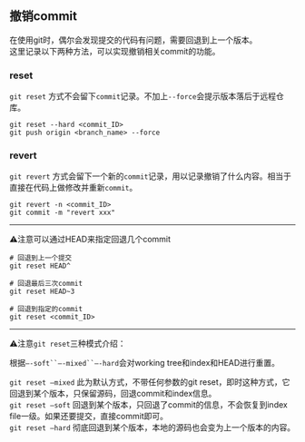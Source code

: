 ## 撤销commit
在使用git时，偶尔会发现提交的代码有问题，需要回退到上一个版本。  
这里记录以下两种方法，可以实现撤销相关commit的功能。

### reset  
`git reset` 方式不会留下`commit`记录。不加上`--force`会提示版本落后于远程仓库。
````
git reset --hard <commit_ID>
git push origin <branch_name> --force
````

### revert
`git revert` 方式会留下一个新的`commit`记录，用以记录撤销了什么内容。相当于直接在代码上做修改并重新`commit`。
````
git revert -n <commit_ID>
git commit -m "revert xxx"
````

***
⚠️注意可以通过HEAD来指定回退几个commit
````
# 回退到上一个提交
git reset HEAD^

# 回退最后三次commit
git reset HEAD~3

# 回退到指定的commit
git reset <commit_ID>
````

***

⚠️注意`git reset`三种模式介绍：

根据`–-soft``–-mixed``–-hard`会对working tree和index和HEAD进行重置。

`git reset –mixed` 此为默认方式，不带任何参数的git reset，即时这种方式，它回退到某个版本，只保留源码，回退commit和index信息。  
`git reset –soft` 回退到某个版本，只回退了commit的信息，不会恢复到index file一级。如果还要提交，直接commit即可。  
`git reset –hard` 彻底回退到某个版本，本地的源码也会变为上一个版本的内容。  
